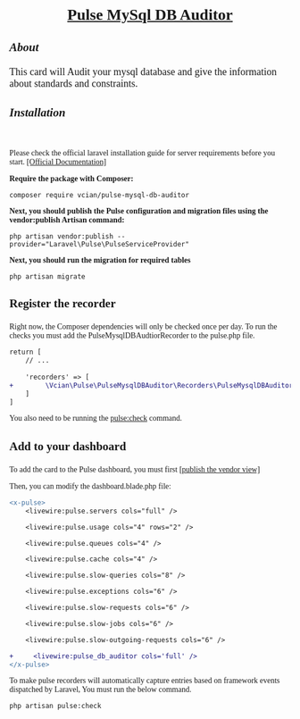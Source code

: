 <link rel="stylesheet" href="https://cdnjs.cloudflare.com/ajax/libs/font-awesome/5.15.3/css/all.min.css">
<link rel="stylesheet" type="text/css" href="https://cdn.example.com/font/font.css">


<h1 align="center" style="font-family: 'CustomFont';"><u>Pulse MySql DB Auditor</u></h1>

## <p style="font-family: 'CustomFont';">_About_</p>


<p style="font-family: 'CustomFont'; font-size: 18px">This card will Audit your mysql database and give the information about standards and constraints.</p>


## <p style="font-family: 'CustomFont';"><i class="fas fa-cog"></i> _Installation_</p>
<br>
<p style="font-family: 'CustomFont';"> Please check the official laravel installation guide for server requirements before you start. <a href="https://laravel.com/docs/10.x/pulse">[Official Documentation]</a></p>

<p style="font-family: 'CustomFont';"><b>Require the package with Composer:</b></p>

```shell
composer require vcian/pulse-mysql-db-auditor
```
    
<p style="font-family: 'CustomFont';"><b>Next, you should publish the Pulse configuration and migration files using the vendor:publish Artisan command:</b></p>

```shell
php artisan vendor:publish --provider="Laravel\Pulse\PulseServiceProvider"
```

<p style="font-family: 'CustomFont';"><b>Next, you should run the migration for required tables</b></p>

```shell
php artisan migrate
```

## <p style="font-family: 'CustomFont';">Register the recorder</p>

<p style="font-family: 'CustomFont';">Right now, the Composer dependencies will only be checked once per day. To run the checks you must add the PulseMysqlDBAudtiorRecorder to the pulse.php file.</p>


```diff
return [
    // ...
    
    'recorders' => [
+        \Vcian\Pulse\PulseMysqlDBAuditor\Recorders\PulseMysqlDBAuditorRecorder::class => [],
    ]
]
```

<p style="font-family: 'CustomFont';"> You also need to be running the <a href="https://laravel.com/docs/10.x/pulse#dashboard-cards">pulse:check</a> command.</p>

## <p style="font-family: 'CustomFont';">Add to your dashboard</p>

<p style="font-family: 'CustomFont';">To add the card to the Pulse dashboard, you must first <a href="https://laravel.com/docs/10.x/pulse#dashboard-customization"> [publish the vendor view] </a></p>

<p style="font-family: 'CustomFont';">Then, you can modify the dashboard.blade.php file: </p>

```diff
<x-pulse>
    <livewire:pulse.servers cols="full" />

    <livewire:pulse.usage cols="4" rows="2" />

    <livewire:pulse.queues cols="4" />

    <livewire:pulse.cache cols="4" />

    <livewire:pulse.slow-queries cols="8" />

    <livewire:pulse.exceptions cols="6" />

    <livewire:pulse.slow-requests cols="6" />

    <livewire:pulse.slow-jobs cols="6" />

    <livewire:pulse.slow-outgoing-requests cols="6" />

+     <livewire:pulse_db_auditor cols='full' />
</x-pulse>
```

<p style="font-family: 'CustomFont';">To make pulse recorders will automatically capture entries based on framework events dispatched by Laravel, You must run the below command.</p>

```shell
php artisan pulse:check
```